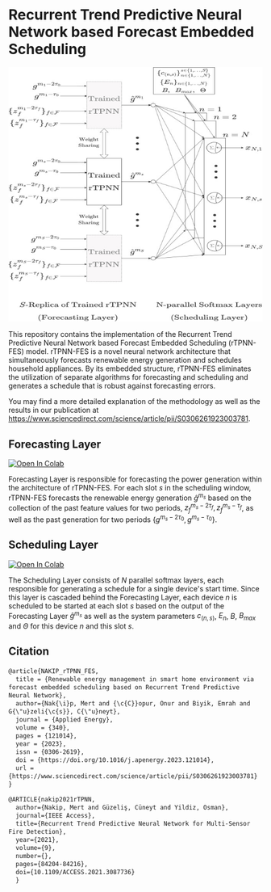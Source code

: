 # Recurrent Trend Predictive Neural Network based Forecast Embedded Scheduling


![Alt text](figures/rtpnn_fes.jpg?raw=true "Title")

This repository contains the implementation of the Recurrent Trend Predictive Neural Network based Forecast Embedded Scheduling (rTPNN-FES) model.  rTPNN-FES is a novel neural network architecture that simultaneously forecasts renewable energy generation and schedules household appliances. By its embedded structure, rTPNN-FES eliminates the utilization of separate algorithms for forecasting and scheduling and generates a schedule that is robust against forecasting errors. 

You may find a more detailed explanation of the methodology as well as the results in our publication at https://www.sciencedirect.com/science/article/pii/S0306261923003781.


## Forecasting Layer


[![Open In Colab](https://colab.research.google.com/assets/colab-badge.svg)](https://colab.research.google.com/drive/146jvz5zUx1DiELXhfQiIBk1kWFOXxLtz?usp=sharing)


Forecasting Layer is responsible for forecasting the power generation within the architecture of rTPNN-FES. For each slot $s$ in the scheduling window, rTPNN-FES forecasts the renewable energy generation $\hat{g}^{m_s}$ based on the collection of the past feature values for two periods, $z^{m_s - 2 \tau_f}_f, z^{m_s -\tau_f}_f$, as well as the past generation for two periods $\{g^{m_s - 2\tau_0}, g^{m_s - \tau_0}\}$.


## Scheduling Layer


[![Open In Colab](https://colab.research.google.com/assets/colab-badge.svg)](https://colab.research.google.com/drive/1eH0M75-jUh4wZOncQnCAn-Q4JmfCHWWd?usp=sharing)


The Scheduling Layer consists of $N$ parallel softmax layers, each responsible for generating a schedule for a single device's start time. Since this layer is cascaded behind the Forecasting Layer, each device $n$ is scheduled to be started at each slot $s$ based on the output of the Forecasting Layer $\hat{g}^{m_s}$ as well as the system parameters $c_{(n,s)}$, $E_n$, $B$, $B_{max}$ and $\Theta$ for this device $n$ and this slot $s$.  



## Citation

```
@article{NAKIP_rTPNN_FES,
  title = {Renewable energy management in smart home environment via forecast embedded scheduling based on Recurrent Trend Predictive Neural Network},
  author={Nak{\i}p, Mert and {\c{C}}opur, Onur and Biyik, Emrah and G{\"u}zeli{\c{s}}, C{\"u}neyt},
  journal = {Applied Energy},
  volume = {340},
  pages = {121014},
  year = {2023},
  issn = {0306-2619},
  doi = {https://doi.org/10.1016/j.apenergy.2023.121014},
  url = {https://www.sciencedirect.com/science/article/pii/S0306261923003781}
}
```

```
@ARTICLE{nakip2021rTPNN,  
  author={Nakip, Mert and Güzeliş, Cüneyt and Yildiz, Osman},  
  journal={IEEE Access},  
  title={Recurrent Trend Predictive Neural Network for Multi-Sensor Fire Detection},  
  year={2021},  
  volume={9},  
  number={},  
  pages={84204-84216},  
  doi={10.1109/ACCESS.2021.3087736}  
  }
  ```


